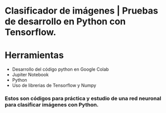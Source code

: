 # Clasificador de imágenes | Pruebas de desarrollo en Python con Tensorflow.


# Herramientas 
- Desarrollo del código python en Google Colab
- Jupiter Notebook
- Python 
- Uso de librerias de Tensorflow y Numpy

### Estos son códigos para práctica y estudio de una red neuronal para clasificar imágenes con Python.

